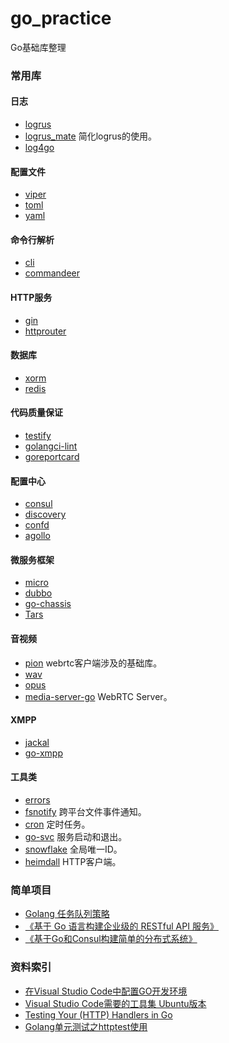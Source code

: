 # go_practice
Go基础库整理

### 常用库
#### 日志
+ [logrus](https://github.com/Sirupsen/logrus)
+ [logrus_mate](https://github.com/gogap/logrus_mate) 简化logrus的使用。
+ [log4go](https://github.com/feixiao/log4go)

#### 配置文件
+ [viper](https://github.com/spf13/viper)
+ [toml](https://github.com/BurntSushi/toml)
+ [yaml](https://github.com/go-yaml/yaml)

#### 命令行解析
+ [cli](https://github.com/mkideal/cli)
+ [commandeer](https://github.com/jaffee/commandeer)

#### HTTP服务
+ [gin](https://github.com/gin-gonic/gin)
+ [httprouter](https://github.com/julienschmidt/httprouter)

#### 数据库
+ [xorm](https://github.com/go-xorm/xorm)
+ [redis](https://github.com/garyburd/redigo)

#### 代码质量保证
+ [testify](https://github.com/stretchr/testify)
+ [golangci-lint](https://github.com/golangci/golangci-lint)
+ [goreportcard](https://github.com/gojp/goreportcard)

#### 配置中心
+ [consul](https://github.com/hashicorp/consul)
+ [discovery](https://github.com/bilibili/discovery)
+ [confd](https://github.com/kelseyhightower/confd)
+ [agollo](https://github.com/zouyx/agollo)

#### 微服务框架 
+ [micro](https://github.com/micro/micro)
+ [dubbo](https://github.com/apache/dubbo)
+ [go-chassis](https://github.com/go-chassis/go-chassis)
+ [Tars](https://github.com/TarsCloud/Tars)

#### 音视频
+ [pion](https://github.com/pion) webrtc客户端涉及的基础库。
+ [wav](https://github.com/feixiao/wav)
+ [opus](https://github.com/feixiao/opus)
+ [media-server-go](https://github.com/notedit/media-server-go) WebRTC Server。

#### XMPP
+ [jackal](https://github.com/ortuman/jackal)
+ [go-xmpp](https://github.com/FluuxIO/go-xmpp)

#### 工具类
+ [errors](https://github.com/pkg/errors)
+ [fsnotify](https://github.com/fsnotify/fsnotify) 跨平台文件事件通知。
+ [cron](https://github.com/robfig/cron) 定时任务。
+ [go-svc](https://github.com/judwhite/go-svc) 服务启动和退出。
+ [snowflake](https://github.com/bwmarrin/snowflake) 全局唯一ID。
+ [heimdall](https://github.com/gojek/heimdall) HTTP客户端。

### 简单项目
+ [Golang 任务队列策略](http://www.cnblogs.com/artong0416/p/7883381.html)
+ [《基于 Go 语言构建企业级的 RESTful API 服务》](https://github.com/feixiao/apiserver_demos)
+ [《基于Go和Consul构建简单的分布式系统》](https://github.com/feixiao/go-consul-distributed-loggers)

### 资料索引
+ [在Visual Studio Code中配置GO开发环境](http://studygolang.com/articles/6204)
+ [Visual Studio Code需要的工具集 Ubuntu版本](https://pan.baidu.com/s/1i48TMdf)
+ [Testing Your (HTTP) Handlers in Go](https://elithrar.github.io/article/testing-http-handlers-go/)
+ [Golang单元测试之httptest使用](http://blog.csdn.net/lavorange/article/details/73369153?utm_source=itdadao&utm_medium=referral)

